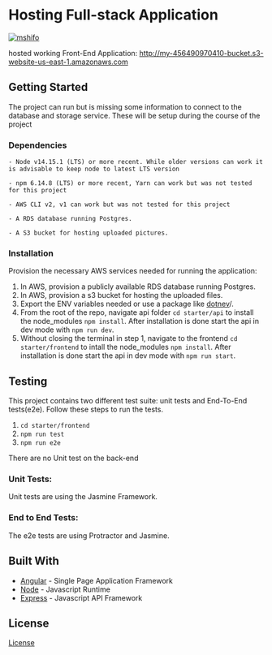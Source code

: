 # Hosting Full-stack Application

[![mshifo](https://circleci.com/gh/mshifo/udagram.svg?style=svg)](https://app.circleci.com/pipelines/github/mshifo/udagram?branch=main)

hosted working Front-End Application: 
http://my-456490970410-bucket.s3-website-us-east-1.amazonaws.com


## Getting Started

The project can run but is missing some information to connect to the database and storage service. These will be setup during the course of the project

### Dependencies

```
- Node v14.15.1 (LTS) or more recent. While older versions can work it is advisable to keep node to latest LTS version

- npm 6.14.8 (LTS) or more recent, Yarn can work but was not tested for this project

- AWS CLI v2, v1 can work but was not tested for this project

- A RDS database running Postgres.

- A S3 bucket for hosting uploaded pictures.

```

### Installation

Provision the necessary AWS services needed for running the application:

1. In AWS, provision a publicly available RDS database running Postgres. <Place holder for link to classroom article>
1. In AWS, provision a s3 bucket for hosting the uploaded files. <Place holder for tlink to classroom article>
1. Export the ENV variables needed or use a package like [dotnev](https://www.npmjs.com/package/dotenv)/.
1. From the root of the repo, navigate api folder `cd starter/api` to install the node_modules `npm install`. After installation is done start the api in dev mode with `npm run dev`.
1. Without closing the terminal in step 1, navigate to the frontend `cd starter/frontend` to intall the node_modules `npm install`. After installation is done start the api in dev mode with `npm run start`.

## Testing

This project contains two different test suite: unit tests and End-To-End tests(e2e). Follow these steps to run the tests.

1. `cd starter/frontend`
1. `npm run test`
1. `npm run e2e`

There are no Unit test on the back-end

### Unit Tests:

Unit tests are using the Jasmine Framework.

### End to End Tests:

The e2e tests are using Protractor and Jasmine.

## Built With

- [Angular](https://angular.io/) - Single Page Application Framework
- [Node](https://nodejs.org) - Javascript Runtime
- [Express](https://expressjs.com/) - Javascript API Framework

## License

[License](LICENSE.txt)
